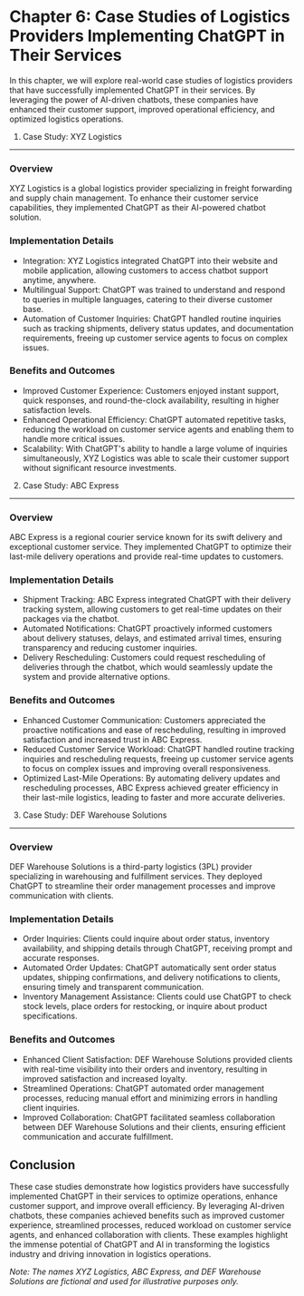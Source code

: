 Chapter 6: Case Studies of Logistics Providers Implementing ChatGPT in Their Services
=====================================================================================

In this chapter, we will explore real-world case studies of logistics providers that have successfully implemented ChatGPT in their services. By leveraging the power of AI-driven chatbots, these companies have enhanced their customer support, improved operational efficiency, and optimized logistics operations.

1. Case Study: XYZ Logistics
----------------------------

### Overview

XYZ Logistics is a global logistics provider specializing in freight forwarding and supply chain management. To enhance their customer service capabilities, they implemented ChatGPT as their AI-powered chatbot solution.

### Implementation Details

* Integration: XYZ Logistics integrated ChatGPT into their website and mobile application, allowing customers to access chatbot support anytime, anywhere.
* Multilingual Support: ChatGPT was trained to understand and respond to queries in multiple languages, catering to their diverse customer base.
* Automation of Customer Inquiries: ChatGPT handled routine inquiries such as tracking shipments, delivery status updates, and documentation requirements, freeing up customer service agents to focus on complex issues.

### Benefits and Outcomes

* Improved Customer Experience: Customers enjoyed instant support, quick responses, and round-the-clock availability, resulting in higher satisfaction levels.
* Enhanced Operational Efficiency: ChatGPT automated repetitive tasks, reducing the workload on customer service agents and enabling them to handle more critical issues.
* Scalability: With ChatGPT's ability to handle a large volume of inquiries simultaneously, XYZ Logistics was able to scale their customer support without significant resource investments.

2. Case Study: ABC Express
--------------------------

### Overview

ABC Express is a regional courier service known for its swift delivery and exceptional customer service. They implemented ChatGPT to optimize their last-mile delivery operations and provide real-time updates to customers.

### Implementation Details

* Shipment Tracking: ABC Express integrated ChatGPT with their delivery tracking system, allowing customers to get real-time updates on their packages via the chatbot.
* Automated Notifications: ChatGPT proactively informed customers about delivery statuses, delays, and estimated arrival times, ensuring transparency and reducing customer inquiries.
* Delivery Rescheduling: Customers could request rescheduling of deliveries through the chatbot, which would seamlessly update the system and provide alternative options.

### Benefits and Outcomes

* Enhanced Customer Communication: Customers appreciated the proactive notifications and ease of rescheduling, resulting in improved satisfaction and increased trust in ABC Express.
* Reduced Customer Service Workload: ChatGPT handled routine tracking inquiries and rescheduling requests, freeing up customer service agents to focus on complex issues and improving overall responsiveness.
* Optimized Last-Mile Operations: By automating delivery updates and rescheduling processes, ABC Express achieved greater efficiency in their last-mile logistics, leading to faster and more accurate deliveries.

3. Case Study: DEF Warehouse Solutions
--------------------------------------

### Overview

DEF Warehouse Solutions is a third-party logistics (3PL) provider specializing in warehousing and fulfillment services. They deployed ChatGPT to streamline their order management processes and improve communication with clients.

### Implementation Details

* Order Inquiries: Clients could inquire about order status, inventory availability, and shipping details through ChatGPT, receiving prompt and accurate responses.
* Automated Order Updates: ChatGPT automatically sent order status updates, shipping confirmations, and delivery notifications to clients, ensuring timely and transparent communication.
* Inventory Management Assistance: Clients could use ChatGPT to check stock levels, place orders for restocking, or inquire about product specifications.

### Benefits and Outcomes

* Enhanced Client Satisfaction: DEF Warehouse Solutions provided clients with real-time visibility into their orders and inventory, resulting in improved satisfaction and increased loyalty.
* Streamlined Operations: ChatGPT automated order management processes, reducing manual effort and minimizing errors in handling client inquiries.
* Improved Collaboration: ChatGPT facilitated seamless collaboration between DEF Warehouse Solutions and their clients, ensuring efficient communication and accurate fulfillment.

Conclusion
----------

These case studies demonstrate how logistics providers have successfully implemented ChatGPT in their services to optimize operations, enhance customer support, and improve overall efficiency. By leveraging AI-driven chatbots, these companies achieved benefits such as improved customer experience, streamlined processes, reduced workload on customer service agents, and enhanced collaboration with clients. These examples highlight the immense potential of ChatGPT and AI in transforming the logistics industry and driving innovation in logistics operations.

*Note: The names XYZ Logistics, ABC Express, and DEF Warehouse Solutions are fictional and used for illustrative purposes only.*
